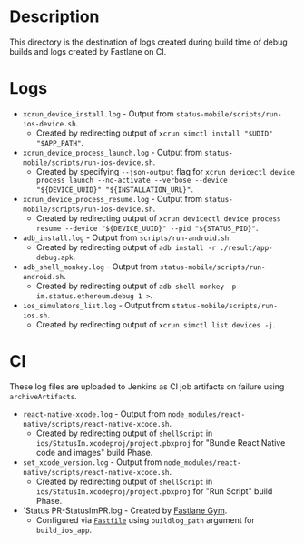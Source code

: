 # Description

This directory is the destination of logs created during build time of debug builds and logs created by Fastlane on CI.

# Logs

* `xcrun_device_install.log` - Output from `status-mobile/scripts/run-ios-device.sh`.
    - Created by redirecting output of `xcrun simctl install "$UDID" "$APP_PATH"`.
* `xcrun_device_process_launch.log` - Output from `status-mobile/scripts/run-ios-device.sh`.
    - Created by specifying `--json-output` flag for `xcrun devicectl device process launch --no-activate --verbose --device "${DEVICE_UUID}" "${INSTALLATION_URL}"`.
* `xcrun_device_process_resume.log` - Output from `status-mobile/scripts/run-ios-device.sh`.
    - Created by redirecting output of `xcrun devicectl device process resume --device "${DEVICE_UUID}" --pid "${STATUS_PID}"`.
* `adb_install.log` - Output from `scripts/run-android.sh`.
    - Created by redirecting output of `adb install -r ./result/app-debug.apk`.
* `adb_shell_monkey.log` - Output from `status-mobile/scripts/run-android.sh`.
    - Created by redirecting output of `adb shell monkey -p im.status.ethereum.debug 1 >`.
* `ios_simulators_list.log` - Output from `status-mobile/scripts/run-ios.sh`.
    - Created by redirecting output of `xcrun simctl list devices -j`.

# CI

These log files are uploaded to Jenkins as CI job artifacts on failure using `archiveArtifacts`.

* `react-native-xcode.log` - Output from `node_modules/react-native/scripts/react-native-xcode.sh`.
  - Created by redirecting output of `shellScript` in `ios/StatusIm.xcodeproj/project.pbxproj` for "Bundle React Native code and images" build Phase.
* `set_xcode_version.log` - Output from `node_modules/react-native/scripts/react-native-xcode.sh`.
  - Created by redirecting output of `shellScript` in `ios/StatusIm.xcodeproj/project.pbxproj` for "Run Script" build Phase.
* `Status PR-StatusImPR.log - Created by [Fastlane Gym](https://docs.fastlane.tools/actions/gym/).
  - Configured via [`Fastfile`](../Fastfile) using `buildlog_path` argument for `build_ios_app`.
